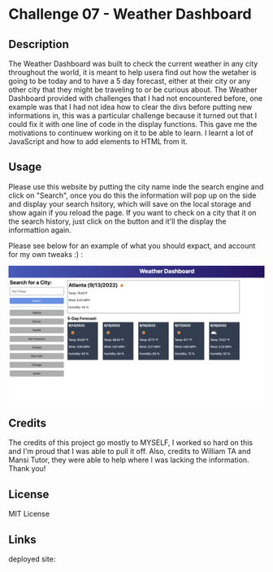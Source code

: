# Challenge 07 - Weather Dashboard

## Description

The Weather Dashboard was built to check the current weather in any city throughout the world, it is meant to help usera find out how the wetaher is going to be today and to have a 5 day forecast, either at their city or any other city that they might be traveling to or be curious about. The Weather Dashboard provided with challenges that I had not encountered before, one example was that I had not idea how to clear the divs before putting new informations in, this was a particular challenge because it turned out that I could fix it with one line of code in the display functions. This gave me the motivations to continuew working on it to be able to learn. I learnt a lot of JavaScript and how to add elements to HTML from it.

## Usage

Please use this website by putting the city name inde the search engine and click on "Search", once you do this the information will pop up on the side and display your search hsitory, which will save on the local storage and show again if you reload the page. If you want to check on a city that it on the search history, just click on the button and it'll the display the informattion again. 

Please see below for an example of what you should expact, and account for my own tweaks :) :

![alt text](assets/images/example.png)

## Credits

The credits of this project go mostly to MYSELF, I worked so hard on this and I'm proud that I was able to pull it off. Also, credits to William TA and Mansi Tutor, they were able to help where I was lacking the information. Thank you!

## License

MIT License

## Links

deployed site: 
